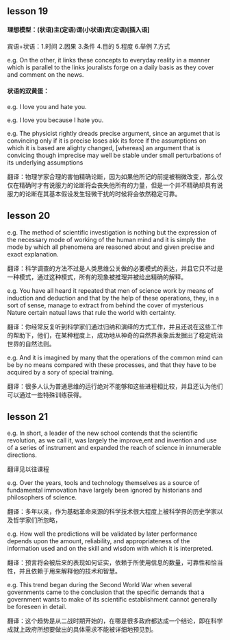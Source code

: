 ## lesson 19

#### 理想模型：(状语)主(定语)谓(小状语)宾(定语)[插入语]

宾语+状语：1.时间 2.因果 3.条件 4.目的 5.程度 6.举例 7.方式

e.g. On the other, it links these concepts to everyday reality in a manner which is parallel to the links jouralists forge on a daily basis as they cover and comment on the news.

#### 状语的双黄蛋：

e.g. I love you and hate you.

e.g. I love you because I hate you.

e.g. The physicist rightly dreads precise argument, since an argumet that is convincing only if it is precise loses akk its force if the assumptions on which it is based are alighty changed, [whereas] an argument that is convicing though imprecise may well be stable under small perturbations of its underlying assumptions

翻译：物理学家合理的害怕精确论断，因为如果他所记的前提被稍微改变，那么仅仅在精确时才有说服力的论断将会丧失他所有的力量，但是一个并不精确却具有说服力的论断在其基本假设发生轻微干扰的时候将会依然稳定可靠。

## lesson 20

e.g. The method of scientific investigation is nothing but the expression of the necessary mode of working of the human mind and it is simply the mode by which all phenomena are reasoned about and given precise and exact explanation.

翻译：科学调查的方法不过是人类思维公关做的必要模式的表达，并且它只不过是一种模式，通过这种模式，所有的现象被推理并被给出精确的解释。

e.g. You have all heard it repeated that men of science work by means of induction and deduction and that by the help of these operations, they, in a sort of sense, manage to extract from behind the cover of mysterious Nature certain natual laws that rule the world with certainty.

翻译：你经常反复听到科学家们通过归纳和演绎的方式工作，并且还说在这些工作的帮助下，他们，在某种程度上，成功地从神奇的自然界表象后发掘出了稳定统治世界的自然法则。

e.g. And it is imagined by many that  the operations of the common mind can be by no means compared with these processes, and that they have to be acquired by a sory of special training.

翻译：很多人认为普通思维的运行绝对不能够和这些进程相比较，并且还认为他们可以通过一些特殊训练获得。

## lesson 21

e.g. In short, a leader of the new school contends that the scientific revolution, as we call it, was largely the improve,ent and invention and use of a series of instrument and expanded the reach of science in innumerable directions.

翻译见以往课程

e.g. Over the years, tools and technology themselves as a source of fundamental immovation have largely been ignored by historians and philosophers of science.

翻译：多年以来，作为基础革命来源的科学技术很大程度上被科学界的历史学家以及哲学家们所忽略，

e.g. How well the predictions will be validated by later performance depends upon the amount, reliability, and appropriateness of the information used and on the skill and wisdom with which it is interpreted.

翻译：预言将会被后来的表现如何证实，依赖于所使用信息的数量，可靠性和恰当性，并且依赖于用来解释他的技术和智慧。

e.g. This trend began during the Second World War when several governments came to the conclusion that the specific demands that a government wants to make of its scientific establishment cannot generally be foreseen in detail.

翻译：这个趋势是从二战时期开始的，在哪是很多政府都达成一个结论，即在科学成就上政府所想要做出的具体需求不能被详细地预见到。